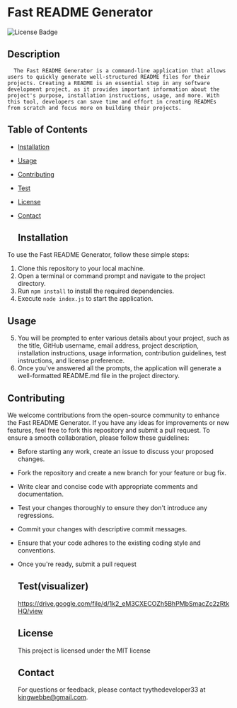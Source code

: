 # Fast README Generator    
   ![License Badge](https://img.shields.io/badge/License-MIT-green)
  ## Description  
      The Fast README Generator is a command-line application that allows users to quickly generate well-structured README files for their projects. Creating a README is an essential step in any software development project, as it provides important information about the project's purpose, installation instructions, usage, and more. With this tool, developers can save time and effort in creating READMEs from scratch and focus more on building their projects.
   ## Table of Contents
- [Installation](#installation)
- [Usage](#usage)
- [Contributing](#contributing)
- [Test](#test)
- [License](#license)
- [Contact](#contact)
  
  ## Installation

To use the Fast README Generator, follow these simple steps:


1. Clone this repository to your local machine.
2. Open a terminal or command prompt and navigate to the project directory.
3. Run `npm install` to install the required dependencies.
4. Execute `node index.js` to start the application.

  ## Usage
  5. You will be prompted to enter various details about your project, such as the title, GitHub username, email address, project description, installation instructions, usage information, contribution guidelines, test instructions, and license preference.
  6. Once you've answered all the prompts, the application will generate a well-formatted README.md file in the project directory.

  ## Contributing
  
  We welcome contributions from the open-source community to enhance the Fast README Generator. If you have any ideas for improvements or new features, feel free to fork this repository and submit a pull request. To ensure a smooth collaboration, please follow these guidelines:


- Before starting any work, create an issue to discuss your proposed changes.
- Fork the repository and create a new branch for your feature or bug fix.
- Write clear and concise code with appropriate comments and documentation.
- Test your changes thoroughly to ensure they don't introduce any regressions.
- Commit your changes with descriptive commit messages.
- Ensure that your code adheres to the existing coding style and conventions.
- Once you're ready, submit a pull request

  ## Test(visualizer)
  https://drive.google.com/file/d/1k2_eM3CXECOZh5BhPMbSmacZc2zRtkHQ/view 

  ## License
  This project is licensed under the MIT license
  
  
  
  ## Contact
  For questions or feedback, please contact tyythedeveloper33 at kingwebbe@gmail.com.
